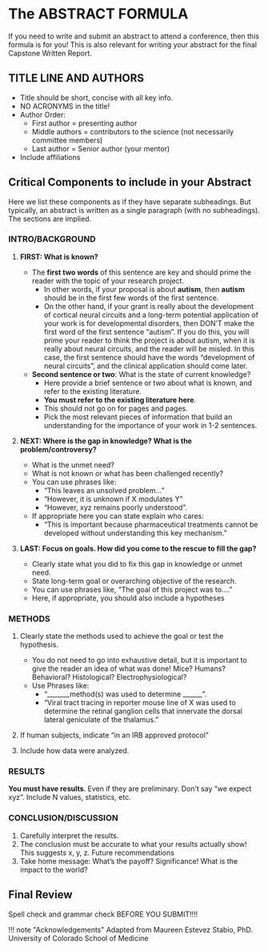 # The ABSTRACT FORMULA

If you need to write and submit an abstract to attend a conference, then this formula is for you! This is also relevant for writing your abstract for the final Capstone Written Report.

## TITLE LINE AND AUTHORS

- Title should be short, concise with all key info.
- NO ACRONYMS in the title!
- Author Order:
  - First author = presenting author
  - Middle authors = contributors to the science (not necessarily committee members)
  - Last author = Senior author (your mentor)
- Include affiliations

## Critical Components to include in your Abstract

Here we list these components as if they have separate subheadings. But typically, an abstract is written as a single paragraph (with no subheadings). The sections are implied.

### INTRO/BACKGROUND

1. **FIRST: What is known?**
    - The **first two words** of this sentence are key and
        should prime the reader with the topic of your research project.
      - In other words, if your proposal is about **autism**, then **autism** should be in the first few words of the first sentence.
      - On the other hand, if your grant is really about the development of cortical neural circuits and a long-term potential application of your work is for developmental disorders, then DON’T make the first word of the first sentence “autism”. If you do this, you will prime your  reader to think the project is about autism, when it is really about neural circuits, and the reader will be misled. In this case, the first sentence should have the words “development of neural circuits”, and the clinical application should come later.
    - **Second sentence or two**: What is the state of current      knowledge?
      - Here provide a brief sentence or two about what is known, and refer to the existing literature.
      - **You must refer to the existing literature here**.
      - This should not go on for pages and pages.
      - Pick the most relevant pieces of information that build an understanding for the importance of your work in 1-2 sentences.

2. **NEXT: Where is the gap in knowledge? What is the problem/controversy?**

    - What is the unmet need?
    - What is not known or what has been challenged recently?
    - You can use phrases like:
      - “This leaves an unsolved problem…”
      - “However, it is unknown if X modulates Y”
      - “However, xyz remains poorly understood”.
    - If appropriate here you can state explain who cares:
      - “This is important because pharmaceutical treatments cannot be developed without understanding this key mechanism.”

3. **LAST: Focus on goals. How did you come to the rescue to fill the gap?**

   - Clearly state what you did to fix this gap in knowledge or unmet need.
   - State long-term goal or overarching objective of the research.
   - You can use phrases like, “The goal of this project was to….”
   - Here, if appropriate, you should also include a hypotheses

### METHODS

1. Clearly state the methods used to achieve the goal or test the
    hypothesis.

   - You do not need to go into exhaustive detail, but it is important to
       give the reader an idea of what was done! Mice? Humans? Behavioral?
       Histological? Electrophysiological?
   - Use Phrases like:
     - “\_\_\_\_\_\_\_method(s) was used to determine \_\_\_\_\_\_”.
     - “Viral tract tracing in reporter mouse line of X was used to determine the retinal ganglion cells that innervate the dorsal lateral geniculate of the thalamus.”

2. If human subjects, indicate “in an IRB approved protocol”

3. Include how data were analyzed.

### RESULTS

**You must have results**. Even if they are preliminary. Don’t say
  “we expect xyz”. Include N values, statistics, etc.

### CONCLUSION/DISCUSSION

1. Carefully interpret the results.
2. The conclusion must be accurate to what your results actually show!
    This suggests x, y, z. Future recommendations
3. Take home message: What’s the payoff? Significance! What is the impact to the world?

## Final Review

Spell check and grammar check BEFORE YOU SUBMIT!!!!

!!! note "Acknowledgements"
    Adapted from Maureen Estevez Stabio, PhD.
    University of Colorado School of Medicine